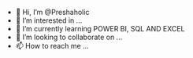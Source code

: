 - 👋 Hi, I’m @Preshaholic
- 👀 I’m interested in ...
- 🌱 I’m currently learning POWER BI, SQL AND EXCEL
- 💞️ I’m looking to collaborate on ...
- 📫 How to reach me ...

<!---
Preshaholic/Preshaholic is a ✨ special ✨ repository because its `README.md` (this file) appears on your GitHub profile.
You can click the Preview link to take a look at your changes.
--->

